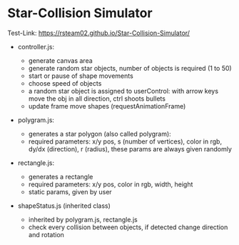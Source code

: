 # Star-Collision Simulator

Test-Link: https://rsteam02.github.io/Star-Collision-Simulator/

+ controller.js: 
    - generate canvas area
    - generate random star objects, number of objects is required (1 to 50)
    - start or pause of shape movements
    - choose speed of objects
    - a random star object is assigned to userControl: with arrow keys move the obj in all direction, ctrl shoots bullets 
    - update frame move shapes (requestAnimationFrame) 

+ polygram.js:
    - generates a star polygon (also called polygram):
    - required parameters: x/y pos, s (number of vertices), color in rgb, dy/dx (direction), r (radius), these params are always given randomly

+ rectangle.js:
    - generates a rectangle
    - required parameters: x/y pos, color in rgb, width, height
    - static params, given by user

+ shapeStatus.js (inherited class)
    - inherited by polygram.js, rectangle.js
    - check every collision between objects, if detected change direction and rotation    

